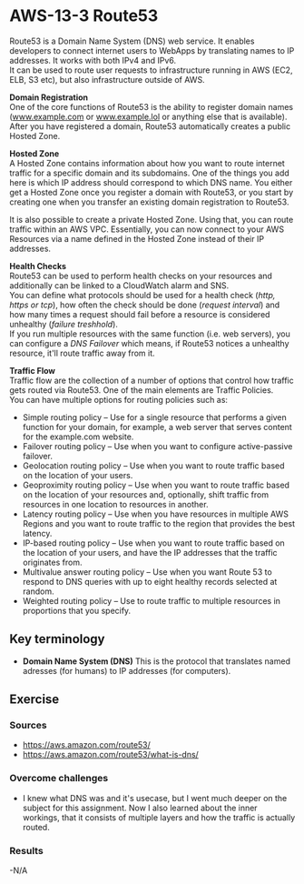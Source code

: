 # AWS-13-3 Route53
Route53 is a Domain Name System (DNS) web service. It enables developers to connect internet users to WebApps by translating names to IP addresses. It works with both IPv4 and IPv6.  
It can be used to route user requests to infrastructure running in AWS (EC2, ELB, S3 etc), but also infrastructure outside of AWS.  
  
**Domain Registration**  
One of the core functions of Route53 is the ability to register domain names (www.example.com or www.example.lol or anything else that is available). After you have registered a domain, Route53 automatically creates a public Hosted Zone.
  
**Hosted Zone**  
A Hosted Zone contains information about how you want to route internet traffic for a specific domain and its subdomains. One of the things you add here is which IP address should correspond to which DNS name. 
You either get a Hosted Zone once you register a domain with Route53, or you start by creating one when you transfer an existing domain registration to Route53.  
  
It is also possible to create a private Hosted Zone. Using that, you can route traffic within an AWS VPC. Essentially, you can now connect to your AWS Resources via a name defined in the Hosted Zone instead of their IP addresses.  

**Health Checks**  
Route53 can be used to perform health checks on your resources and additionally can be linked to a CloudWatch alarm and SNS.  
You can define what protocols should be used for a health check (*http, https or tcp*), how often the check should be done (*request interval*) and how many times a request should fail before a resource is considered unhealthy (*failure treshhold*).  
If you run multiple resources with the same function (i.e. web servers), you can configure a *DNS Failover* which means, if Route53 notices a unhealthy resource, it'll route traffic away from it.  

**Traffic Flow**  
Traffic flow are the collection of a number of options that control how traffic gets routed via Route53. One of the main elements are Traffic Policies.  
You can have multiple options for routing policies such as: 
- Simple routing policy – Use for a single resource that performs a given function for your domain, for example, a web server that serves content for the example.com website.
- Failover routing policy – Use when you want to configure active-passive failover.
- Geolocation routing policy – Use when you want to route traffic based on the location of your users.
- Geoproximity routing policy – Use when you want to route traffic based on the location of your resources and, optionally, shift traffic from resources in one location to resources in another.
- Latency routing policy – Use when you have resources in multiple AWS Regions and you want to route traffic to the region that provides the best latency.
- IP-based routing policy – Use when you want to route traffic based on the location of your users, and have the IP addresses that the traffic originates from.
- Multivalue answer routing policy – Use when you want Route 53 to respond to DNS queries with up to eight healthy records selected at random.
- Weighted routing policy – Use to route traffic to multiple resources in proportions that you specify.

## Key terminology
- **Domain Name System (DNS)** This is the protocol that translates named adresses (for humans) to IP addresses (for computers). 

## Exercise
### Sources
- https://aws.amazon.com/route53/
- https://aws.amazon.com/route53/what-is-dns/

### Overcome challenges
- I knew what DNS was and it's usecase, but I went much deeper on the subject for this assignment. Now I also learned about the inner workings, that it consists of multiple layers and how the traffic is actually routed.

### Results
-N/A
